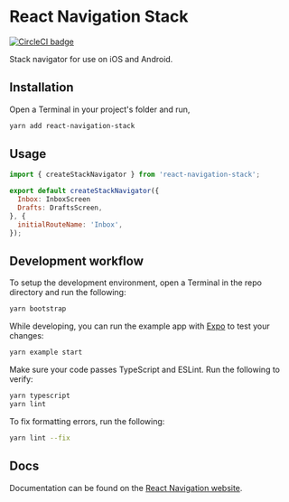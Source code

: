 # React Navigation Stack

[![CircleCI badge](https://circleci.com/gh/react-navigation/stack/tree/master.svg?style=shield)](https://circleci.com/gh/react-navigation/stack/tree/master)

Stack navigator for use on iOS and Android.

## Installation

Open a Terminal in your project's folder and run,

```sh
yarn add react-navigation-stack
```

## Usage

```js
import { createStackNavigator } from 'react-navigation-stack';

export default createStackNavigator({
  Inbox: InboxScreen
  Drafts: DraftsScreen,
}, {
  initialRouteName: 'Inbox',
});
```

## Development workflow

To setup the development environment, open a Terminal in the repo directory and run the following:

```sh
yarn bootstrap
```

While developing, you can run the example app with [Expo](https://expo.io/) to test your changes:

```sh
yarn example start
```

Make sure your code passes TypeScript and ESLint. Run the following to verify:

```sh
yarn typescript
yarn lint
```

To fix formatting errors, run the following:

```sh
yarn lint --fix
```

## Docs

Documentation can be found on the [React Navigation website](https://reactnavigation.org/docs/en/stack-navigator-2.0.html).
